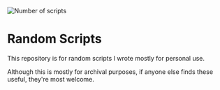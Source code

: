 ![Number of scripts](https://img.shields.io/badge/number_of_scripts-32-blue)
# Random Scripts
This repository is for random scripts I wrote mostly for personal use.

Although this is mostly for archival purposes, if anyone else finds these useful, they're most welcome.
